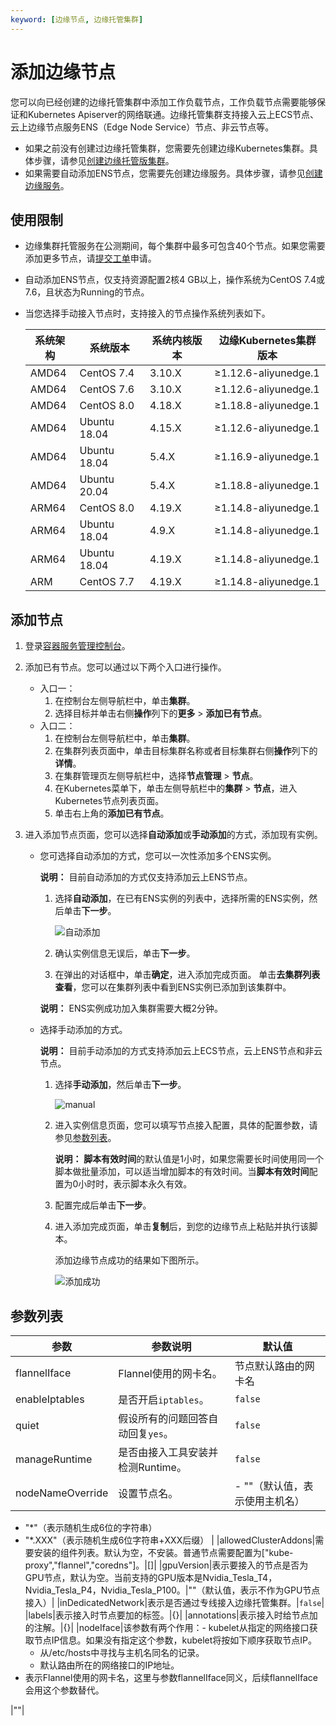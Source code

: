 ```yaml
---
keyword: [边缘节点, 边缘托管集群]
---
```


# 添加边缘节点

您可以向已经创建的边缘托管集群中添加工作负载节点，工作负载节点需要能够保证和Kubernetes Apiserver的网络联通。边缘托管集群支持接入云上ECS节点、云上边缘节点服务ENS（Edge Node Service）节点、非云节点等。

-   如果之前没有创建过边缘托管集群，您需要先创建边缘Kubernetes集群。具体步骤，请参见[创建边缘托管版集群](/cn.zh-CN/边缘容器服务ACK@Edge用户指南/边缘托管集群管理/创建边缘托管版集群.md)。
-   如果需要自动添加ENS节点，您需要先创建边缘服务。具体步骤，请参见[创建边缘服务]()。

## 使用限制

-   边缘集群托管服务在公测期间，每个集群中最多可包含40个节点。如果您需要添加更多节点，请[提交工单](https://selfservice.console.aliyun.com/ticket/createIndex)申请。
-   自动添加ENS节点，仅支持资源配置2核4 GB以上，操作系统为CentOS 7.4或7.6，且状态为Running的节点。
-   当您选择手动接入节点时，支持接入的节点操作系统列表如下。

    |系统架构|系统版本|系统内核版本|边缘Kubernetes集群版本|
    |----|----|------|----------------|
    |AMD64|CentOS 7.4|3.10.X|≥1.12.6-aliyunedge.1|
    |AMD64|CentOS 7.6|3.10.X|≥1.12.6-aliyunedge.1|
    |AMD64|CentOS 8.0|4.18.X|≥1.18.8-aliyunedge.1|
    |AMD64|Ubuntu 18.04|4.15.X|≥1.12.6-aliyunedge.1|
    |AMD64|Ubuntu 18.04|5.4.X|≥1.16.9-aliyunedge.1|
    |AMD64|Ubuntu 20.04|5.4.X|≥1.18.8-aliyunedge.1|
    |ARM64|CentOS 8.0|4.19.X|≥1.14.8-aliyunedge.1|
    |ARM64|Ubuntu 18.04|4.9.X|≥1.14.8-aliyunedge.1|
    |ARM64|Ubuntu 18.04|4.19.X|≥1.14.8-aliyunedge.1|
    |ARM|CentOS 7.7|4.19.X|≥1.14.8-aliyunedge.1|


## 添加节点

1.  登录[容器服务管理控制台](https://cs.console.aliyun.com)。

2.  添加已有节点。您可以通过以下两个入口进行操作。

    -   入口一：
        1.  在控制台左侧导航栏中，单击**集群**。
        2.  选择目标并单击右侧**操作**列下的**更多** \> **添加已有节点**。
    -   入口二：
        1.  在控制台左侧导航栏中，单击**集群**。
        2.  在集群列表页面中，单击目标集群名称或者目标集群右侧**操作**列下的**详情**。
        3.  在集群管理页左侧导航栏中，选择**节点管理** \> **节点**。
        4.  在Kubernetes菜单下，单击左侧导航栏中的**集群** \> **节点**，进入Kubernetes节点列表页面。
        5.  单击右上角的**添加已有节点**。
3.  进入添加节点页面，您可以选择**自动添加**或**手动添加**的方式，添加现有实例。

    -   您可选择自动添加的方式，您可以一次性添加多个ENS实例。

        **说明：** 目前自动添加的方式仅支持添加云上ENS节点。

        1.  选择**自动添加**，在已有ENS实例的列表中，选择所需的ENS实例，然后单击**下一步**。

            ![自动添加](https://static-aliyun-doc.oss-accelerate.aliyuncs.com/assets/img/zh-CN/6749796061/p64125.png)

        2.  确认实例信息无误后，单击**下一步**。
        3.  在弹出的对话框中，单击**确定**，进入添加完成页面。
        单击**去集群列表查看**，您可以在集群列表中看到ENS实例已添加到该集群中。

        **说明：** ENS实例成功加入集群需要大概2分钟。

    -   选择手动添加的方式。

        **说明：** 目前手动添加的方式支持添加云上ECS节点，云上ENS节点和非云节点。

        1.  选择**手动添加**，然后单击**下一步**。

            ![manual](https://static-aliyun-doc.oss-accelerate.aliyuncs.com/assets/img/zh-CN/6749796061/p187703.png)

        2.  进入实例信息页面，您可以填写节点接入配置，具体的配置参数，请参见[参数列表](#section_640_7ra_xed)。

            **说明：** **脚本有效时间**的默认值是1小时，如果您需要长时间使用同一个脚本做批量添加，可以适当增加脚本的有效时间。当**脚本有效时间**配置为0小时时，表示脚本永久有效。

        3.  配置完成后单击**下一步**。
        4.  进入添加完成页面，单击**复制**后，到您的边缘节点上粘贴并执行该脚本。

            添加边缘节点成功的结果如下图所示。

            ![添加成功](https://static-aliyun-doc.oss-accelerate.aliyuncs.com/assets/img/zh-CN/9425449951/p52432.png)


## 参数列表

|参数|参数说明|默认值|
|--|----|---|
|flannelIface|Flannel使用的网卡名。|节点默认路由的网卡名|
|enableIptables|是否开启`iptables`。|`false`|
|quiet|假设所有的问题回答自动回复`yes`。|`false`|
|manageRuntime|是否由接入工具安装并检测Runtime。|`false`|
|nodeNameOverride|设置节点名。|-   ""（默认值，表示使用主机名）
-   "\*"（表示随机生成6位的字符串）
-   "\*.XXX"（表示随机生成6位字符串+XXX后缀） |
|allowedClusterAddons|需要安装的组件列表。默认为空，不安装。普通节点需要配置为\["kube-proxy","flannel","coredns"\]。|\[\]|
|gpuVersion|表示要接入的节点是否为GPU节点，默认为空。当前支持的GPU版本是Nvidia\_Tesla\_T4，Nvidia\_Tesla\_P4，Nvidia\_Tesla\_P100。|""（默认值，表示不作为GPU节点接入）|
|inDedicatedNetwork|表示是否通过专线接入边缘托管集群。|`false`|
|labels|表示接入时节点要加的标签。|\{\}|
|annotations|表示接入时给节点加的注解。|\{\}|
|nodeIface|该参数有两个作用：-   kubelet从指定的网络接口获取节点IP信息。如果没有指定这个参数，kubelet将按如下顺序获取节点IP。
    -   从/etc/hosts中寻找与主机名同名的记录。
    -   默认路由所在的网络接口的IP地址。
-   表示Flannel使用的网卡名，这里与参数flannelIface同义，后续flannelIface会用这个参数替代。

|""|

